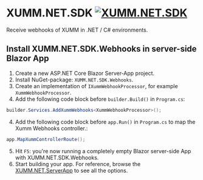 # XUMM.NET.SDK [![XUMM.NET.SDK](https://github.com/XRPL-Labs/XUMM.NET.SDK/actions/workflows/dotnet.yml/badge.svg)](https://github.com/XRPL-Labs/XUMM.NET.SDK/actions/workflows/dotnet.yml)
Receive webhooks of XUMM in .NET / C# environments.

## Install XUMM.NET.SDK.Webhooks in server-side Blazor App

1. Create a new ASP.NET Core Blazor Server-App project.
2. Install NuGet-package: `XUMM.NET.SDK.Webhooks`.
3. Create an implementation of `IXummWebhookProcessor`, for example `XummWebhookProcessor`.
3. Add the following code block before `builder.Build()` in `Program.cs`:

```c#
builder.Services.AddXummWebhooks<XummWebhookProcessor>();
```

4. Add the following code block before `app.Run()` in `Program.cs` to map the Xumm Webhooks controller.:
 
```c#
app.MapXummControllerRoute();
```

5. Hit `F5`: you're now running a completely empty Blazor server-side App with XUMM.NET.SDK.Webhooks. 
6. Start building your app. For reference, browse the [XUMM.NET.ServerApp](https://github.com/XRPL-Labs/XUMM.NET.SDK/tree/main/XUMM.NET.ServerApp) to see all the options.
